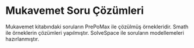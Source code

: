 # Mukavemet Soru Çözümleri

Mukavemet kitabındaki soruların PrePoMax ile çözülmüş örnekleridir.
Smath ile örneklerin çözümleri yapılmıştır. SolveSpace ile soruların modellemeleri hazırlanmıştır.
